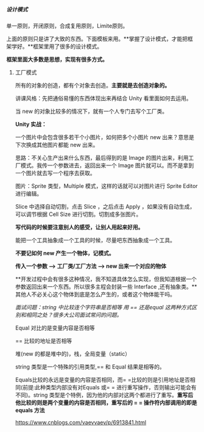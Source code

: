 ##### 设计模式

单一原则，开闭原则，合成复用原则，Limite原则。

上面的原则只是讲了大致的东西。下面模板来用。**掌握了设计模式，才能把框架学好。**框架里用了很多的设计模式。

**框架里面大多数是思想，实现有很多方式。**

1. 工厂模式

   所有的对象的创造，都有个对象去创造。**主要就是去创造对象的。**

   讲课风格：先把通俗易懂的东西体现出来再结合 Unity 看里面如何去运用。

   当 new 的对象比较多的情况下，就有一个人专门去写个工厂类。

   **Unity 实战：**

   一个图片中会包含很多若干个小图片，如何把多个小图片 new 出来？意思是下次换成其他图片都能 new 出来。

   思路：不关心生产出来什么东西，最后得到的是 Image 的图片出来，利用工厂模式。我传一个参数进去，返回出来一个 Image 图片就可以。而不是拿到一个图片就去写一个程序去获取。

   图片：Sprite 类型，Multiple 模式，这样的话就可以对图片进行 Sprite Editor 进行编辑。

   Slice 中选择自动切割，点击 Slice ，之后点击 Apply ，如果没有自动生成，可以调节根据 Cell Size 进行切割。切割成多张图片。

   **写代码的时候要注意别人的感受，让别人用起来好用。**

   能把一个工具抽象成一个工具的时候，尽量吧东西抽象成一个工具。

   **不要记如何 new 产生一个物体，记模式。**

   **传入一个参数 ——> 工厂类/工厂方法 ——> new 出来一个对应的物体**

   **开发过程中会有很多这种情况，我不知道具体怎么实现，但我知道根据一个参数返回出来一个东西。所以很多主程会封装一些 Interface ,还有抽象类。**其他人不必关心这个物体到底是怎么产生的，或者这个物体能干吗。

   

   *面试问题：string 中比较连个字符串是否相等    用 == 还是equal  这两种方式区别和相同之处？很多大公司面试常问的问题。*

   Equal 对比的是变量内容是否相等

   == 比较的地址是否相等

   堆(new 的都是堆中的)，栈，全局变量（static）

   string 类型是一个特殊的引用类型,== 和 Equal 结果是相等的。

   Equals比较的永远是变量的内容是否相同，而= =比较的则是引用地址是否相同(前提:此种类型内部没有对Equals 或= = 进行重写操作，否则输出可能会有不同)。string 类型是个特例，因为他的内部对这两个都进行了重写。**重写后他比较的则是两个变量的内容是否相同，重写后的 = = 操作符内部调用的即是 equals 方法**

   https://www.cnblogs.com/vaevvaev/p/6913841.html

   

   